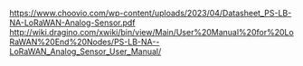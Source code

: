 https://www.choovio.com/wp-content/uploads/2023/04/Datasheet_PS-LB-NA-LoRaWAN-Analog-Sensor.pdf
http://wiki.dragino.com/xwiki/bin/view/Main/User%20Manual%20for%20LoRaWAN%20End%20Nodes/PS-LB-NA--LoRaWAN_Analog_Sensor_User_Manual/
